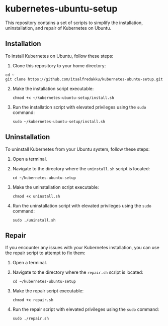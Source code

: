 # kubernetes-ubuntu-setup

This repository contains a set of scripts to simplify the installation, uninstallation, and repair of Kubernetes on Ubuntu.


## Installation

To install Kubernetes on Ubuntu, follow these steps:

1. Clone this repository to your home directory:
  ```
  cd ~
  git clone https://github.com/itsalfredakku/kubernetes-ubuntu-setup.git
  ```
2. Make the installation script executable:
   ```
   chmod +x ~/kubernetes-ubuntu-setup/install.sh
   ```
3. Run the installation script with elevated privileges using the `sudo` command:
   ```
   sudo ~/kubernetes-ubuntu-setup/install.sh
   ```


## Uninstallation

To uninstall Kubernetes from your Ubuntu system, follow these steps:

1. Open a terminal.

2. Navigate to the directory where the `uninstall.sh` script is located:
   ```
   cd ~/kubernetes-ubuntu-setup
   ```
3. Make the uninstallation script executable:
   ```
   chmod +x uninstall.sh
   ```
4. Run the uninstallation script with elevated privileges using the `sudo` command:
   ```
   sudo ./uninstall.sh
   ```

## Repair

If you encounter any issues with your Kubernetes installation, you can use the repair script to attempt to fix them:

1. Open a terminal.

2. Navigate to the directory where the `repair.sh` script is located:
   ```
   cd ~/kubernetes-ubuntu-setup
   ```
3. Make the repair script executable:
   ```
   chmod +x repair.sh
   ```
4. Run the repair script with elevated privileges using the `sudo` command:
   ```
   sudo ./repair.sh
   ```


